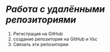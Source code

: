 # ***Работа с удалёнными репозиториями***

1. Регистрация на GitHub
2. создание репозитория на GitHub и Vsc
3. Связать эти репозитории
